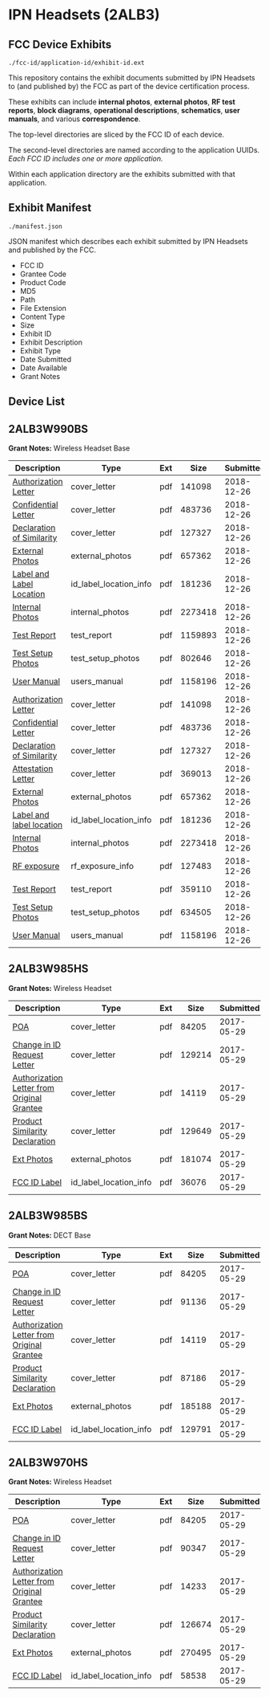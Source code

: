 # IPN Headsets (2ALB3)
## FCC Device Exhibits

```
./fcc-id/application-id/exhibit-id.ext
```

This repository contains the exhibit documents submitted by IPN Headsets to (and published by) the FCC as part of the device certification process.

These exhibits can include **internal photos**, **external photos**, **RF test reports**, **block diagrams**, **operational descriptions**, **schematics**, **user manuals**, and various **correspondence**.

The top-level directories are sliced by the FCC ID of each device.

The second-level directories are named according to the application UUIDs. *Each FCC ID includes one or more application.*

Within each application directory are the exhibits submitted with that application. 

## Exhibit Manifest

```
./manifest.json
```

JSON manifest which describes each exhibit submitted by IPN Headsets and published by the FCC.

- FCC ID
- Grantee Code
- Product Code
- MD5
- Path
- File Extension
- Content Type
- Size
- Exhibit ID
- Exhibit Description
- Exhibit Type
- Date Submitted
- Date Available
- Grant Notes

## Device List
## 2ALB3W990BS
**Grant Notes:** Wireless Headset Base

| Description | Type | Ext | Size | Submitted | Available |
| ----------- | ---- | --- | ---- | --------- | --------- |
| [Authorization Letter](2ALB3W990BS/0995f34ee62c17bcf18e1449dddeb0cc/4117853.pdf) | cover_letter | pdf | 141098 | 2018-12-26 | 2018-12-26 |
| [Confidential Letter](2ALB3W990BS/0995f34ee62c17bcf18e1449dddeb0cc/4117854.pdf) | cover_letter | pdf | 483736 | 2018-12-26 | 2018-12-26 |
| [Declaration of Similarity](2ALB3W990BS/0995f34ee62c17bcf18e1449dddeb0cc/4117855.pdf) | cover_letter | pdf | 127327 | 2018-12-26 | 2018-12-26 |
| [External Photos](2ALB3W990BS/0995f34ee62c17bcf18e1449dddeb0cc/4117857.pdf) | external_photos | pdf | 657362 | 2018-12-26 | 2018-12-26 |
| [Label and Label Location](2ALB3W990BS/0995f34ee62c17bcf18e1449dddeb0cc/4117858.pdf) | id_label_location_info | pdf | 181236 | 2018-12-26 | 2018-12-26 |
| [Internal Photos](2ALB3W990BS/0995f34ee62c17bcf18e1449dddeb0cc/4117859.pdf) | internal_photos | pdf | 2273418 | 2018-12-26 | 2018-12-26 |
| [Test Report](2ALB3W990BS/0995f34ee62c17bcf18e1449dddeb0cc/4117862.pdf) | test_report | pdf | 1159893 | 2018-12-26 | 2018-12-26 |
| [Test Setup Photos](2ALB3W990BS/0995f34ee62c17bcf18e1449dddeb0cc/4117863.pdf) | test_setup_photos | pdf | 802646 | 2018-12-26 | 2018-12-26 |
| [User Manual](2ALB3W990BS/0995f34ee62c17bcf18e1449dddeb0cc/4117864.pdf) | users_manual | pdf | 1158196 | 2018-12-26 | 2018-12-26 |
| [Authorization Letter](2ALB3W990BS/816ae5a2a3b4953e8f7ac3ba6256d692/4117853.pdf) | cover_letter | pdf | 141098 | 2018-12-26 | 2018-12-26 |
| [Confidential Letter](2ALB3W990BS/816ae5a2a3b4953e8f7ac3ba6256d692/4117854.pdf) | cover_letter | pdf | 483736 | 2018-12-26 | 2018-12-26 |
| [Declaration of Similarity](2ALB3W990BS/816ae5a2a3b4953e8f7ac3ba6256d692/4117855.pdf) | cover_letter | pdf | 127327 | 2018-12-26 | 2018-12-26 |
| [Attestation Letter](2ALB3W990BS/816ae5a2a3b4953e8f7ac3ba6256d692/4117868.pdf) | cover_letter | pdf | 369013 | 2018-12-26 | 2018-12-26 |
| [External Photos](2ALB3W990BS/816ae5a2a3b4953e8f7ac3ba6256d692/4117857.pdf) | external_photos | pdf | 657362 | 2018-12-26 | 2018-12-26 |
| [Label and label location](2ALB3W990BS/816ae5a2a3b4953e8f7ac3ba6256d692/4117858.pdf) | id_label_location_info | pdf | 181236 | 2018-12-26 | 2018-12-26 |
| [Internal Photos](2ALB3W990BS/816ae5a2a3b4953e8f7ac3ba6256d692/4117859.pdf) | internal_photos | pdf | 2273418 | 2018-12-26 | 2018-12-26 |
| [RF exposure](2ALB3W990BS/816ae5a2a3b4953e8f7ac3ba6256d692/4117878.pdf) | rf_exposure_info | pdf | 127483 | 2018-12-26 | 2018-12-26 |
| [Test Report](2ALB3W990BS/816ae5a2a3b4953e8f7ac3ba6256d692/4117875.pdf) | test_report | pdf | 359110 | 2018-12-26 | 2018-12-26 |
| [Test Setup Photos](2ALB3W990BS/816ae5a2a3b4953e8f7ac3ba6256d692/4117876.pdf) | test_setup_photos | pdf | 634505 | 2018-12-26 | 2018-12-26 |
| [User Manual](2ALB3W990BS/816ae5a2a3b4953e8f7ac3ba6256d692/4117864.pdf) | users_manual | pdf | 1158196 | 2018-12-26 | 2018-12-26 |
## 2ALB3W985HS
**Grant Notes:** Wireless Headset

| Description | Type | Ext | Size | Submitted | Available |
| ----------- | ---- | --- | ---- | --------- | --------- |
| [POA](2ALB3W985HS/0e4b140a3ccdc5e3a2c86c03aaceccf1/3407070.pdf) | cover_letter | pdf | 84205 | 2017-05-29 | 2017-05-29 |
| [Change in ID Request Letter](2ALB3W985HS/0e4b140a3ccdc5e3a2c86c03aaceccf1/3407071.pdf) | cover_letter | pdf | 129214 | 2017-05-29 | 2017-05-29 |
| [Authorization Letter from Original Grantee](2ALB3W985HS/0e4b140a3ccdc5e3a2c86c03aaceccf1/3407072.pdf) | cover_letter | pdf | 14119 | 2017-05-29 | 2017-05-29 |
| [Product Similarity Declaration](2ALB3W985HS/0e4b140a3ccdc5e3a2c86c03aaceccf1/3407073.pdf) | cover_letter | pdf | 129649 | 2017-05-29 | 2017-05-29 |
| [Ext Photos](2ALB3W985HS/0e4b140a3ccdc5e3a2c86c03aaceccf1/3407074.pdf) | external_photos | pdf | 181074 | 2017-05-29 | 2017-05-29 |
| [FCC ID Label](2ALB3W985HS/0e4b140a3ccdc5e3a2c86c03aaceccf1/3407075.pdf) | id_label_location_info | pdf | 36076 | 2017-05-29 | 2017-05-29 |
## 2ALB3W985BS
**Grant Notes:** DECT Base

| Description | Type | Ext | Size | Submitted | Available |
| ----------- | ---- | --- | ---- | --------- | --------- |
| [POA](2ALB3W985BS/1ddc971dd50cc3cab9ad9b0e8e4096bf/3407064.pdf) | cover_letter | pdf | 84205 | 2017-05-29 | 2017-05-29 |
| [Change in ID Request Letter](2ALB3W985BS/1ddc971dd50cc3cab9ad9b0e8e4096bf/3407065.pdf) | cover_letter | pdf | 91136 | 2017-05-29 | 2017-05-29 |
| [Authorization Letter from Original Grantee](2ALB3W985BS/1ddc971dd50cc3cab9ad9b0e8e4096bf/3407066.pdf) | cover_letter | pdf | 14119 | 2017-05-29 | 2017-05-29 |
| [Product Similarity Declaration](2ALB3W985BS/1ddc971dd50cc3cab9ad9b0e8e4096bf/3407067.pdf) | cover_letter | pdf | 87186 | 2017-05-29 | 2017-05-29 |
| [Ext Photos](2ALB3W985BS/1ddc971dd50cc3cab9ad9b0e8e4096bf/3407068.pdf) | external_photos | pdf | 185188 | 2017-05-29 | 2017-05-29 |
| [FCC ID Label](2ALB3W985BS/1ddc971dd50cc3cab9ad9b0e8e4096bf/3407069.pdf) | id_label_location_info | pdf | 129791 | 2017-05-29 | 2017-05-29 |
## 2ALB3W970HS
**Grant Notes:** Wireless Headset

| Description | Type | Ext | Size | Submitted | Available |
| ----------- | ---- | --- | ---- | --------- | --------- |
| [POA](2ALB3W970HS/ea089868634aa80dd82574ad24ec1d13/3407076.pdf) | cover_letter | pdf | 84205 | 2017-05-29 | 2017-05-29 |
| [Change in ID Request Letter](2ALB3W970HS/ea089868634aa80dd82574ad24ec1d13/3407077.pdf) | cover_letter | pdf | 90347 | 2017-05-29 | 2017-05-29 |
| [Authorization Letter from Original Grantee](2ALB3W970HS/ea089868634aa80dd82574ad24ec1d13/3407078.pdf) | cover_letter | pdf | 14233 | 2017-05-29 | 2017-05-29 |
| [Product Similarity Declaration](2ALB3W970HS/ea089868634aa80dd82574ad24ec1d13/3407079.pdf) | cover_letter | pdf | 126674 | 2017-05-29 | 2017-05-29 |
| [Ext Photos](2ALB3W970HS/ea089868634aa80dd82574ad24ec1d13/3407080.pdf) | external_photos | pdf | 270495 | 2017-05-29 | 2017-05-29 |
| [FCC ID Label](2ALB3W970HS/ea089868634aa80dd82574ad24ec1d13/3407081.pdf) | id_label_location_info | pdf | 58538 | 2017-05-29 | 2017-05-29 |
